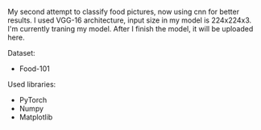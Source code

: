 My second attempt to classify food pictures, now using cnn for better results. I used VGG-16 architecture, input size in my model is 224x224x3. I'm currently traning my model. After I finish the model, it will be uploaded here.

Dataset:
- Food-101

Used libraries:
- PyTorch
- Numpy
- Matplotlib
